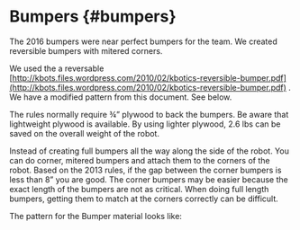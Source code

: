 # Bumpers {#bumpers}

The 2016 bumpers were near perfect bumpers for the team. We created reversible bumpers with mitered corners.

We used the a reversable [http://kbots.files.wordpress.com/2010/02/kbotics-reversible-bumper.pdf](http://kbots.files.wordpress.com/2010/02/kbotics-reversible-bumper.pdf) . We have a modified pattern from this document. See below.

The rules normally require ¾” plywood to back the bumpers. Be aware that lightweight plywood is available. By using lighter plywood, 2.6 lbs can be saved on the overall weight of the robot.

Instead of creating full bumpers all the way along the side of the robot. You can do corner, mitered bumpers and attach them to the corners of the robot. Based on the 2013 rules, if the gap between the corner bumpers is less than 8” you are good. The corner bumpers may be easier because the exact length of the bumpers are not as critical. When doing full length bumpers, getting them to match at the corners correctly can be difficult.

The pattern for the Bumper material looks like: